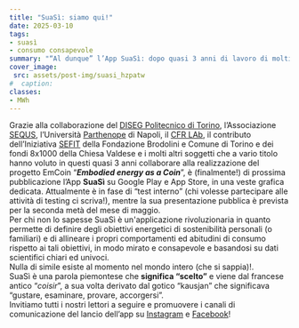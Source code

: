 ```yaml
---
title: "SuaSì: siamo qui!"
date: 2025-03-10
tags:
- suasì
- consumo consapevole
summary: "“Al dunque” l’App SuaSì: dopo quasi 3 anni di lavoro di molti, quasi tutti se non a titolo gratuito comunque mettendoci molto del proprio, è di prossima pubblicazione l’app SuaSì"
cover_image:
 src: assets/post-img/suasi_hzpatw
#  caption: 
classes:
- MWh
---
```


Grazie alla collaborazione del [DISEG Politecnico di Torino](https://www.diseg.polito.it/), l’Associazione [SEQUS](https://sostenibilitaequitasolidarieta.it/), l’Università [Parthenope](https://orienta.uniparthenope.it/laurea-triennale/ingegneria-gestionale/) di Napoli, il [CFR LAb](https://cfrlab.it/), il contributo dell’Iniziativa [SEFIT](https://openincet.it/sefit/) della Fondazione Brodolini e Comune di Torino e dei fondi 8x1000 della Chiesa Valdese  e i molti altri soggetti che a vario titolo hanno voluto in questi quasi 3 anni collaborare alla realizzazione del progetto EmCoin “***Embodied energy as a Coin***”, è (finalmente\!) di prossima pubblicazione l’App **SuaSì** su Google Play e App Store, in una veste grafica dedicata. Attualmente è in fase di “test interno” (chi volesse partecipare alle attività di testing ci scriva\!), mentre la sua presentazione pubblica è prevista per la seconda metà del mese di maggio.  
Per chi non lo sapesse SuaSì è un'applicazione rivoluzionaria in quanto permette di definire degli obiettivi energetici di sostenibilità personali (o familiari) e di allineare i propri comportamenti ed abitudini di consumo rispetto ai tali obiettivi, in modo mirato e consapevole e basandosi su dati scientifici chiari ed univoci.   
Nulla di simile esiste al momento nel mondo intero (che si sappia)\!.    
SuaSì è una parola piemontese che **significa “scelto”** e viene dal francese antico “*coisir*”, a sua volta derivato dal gotico “kausjan”  che significava “gustare, esaminare, provare, accorgersi”.  
Invitiamo tutti i nostri lettori a seguire e promuovere i canali di comunicazione del lancio dell’app su [Instagram](https://www.instagram.com/suasi.app?utm_source=ig_web_button_share_sheet&igsh=ZDNlZDc0MzIxNw==) e [Facebook](https://www.facebook.com/profile.php?id=61573144397336)\!
    